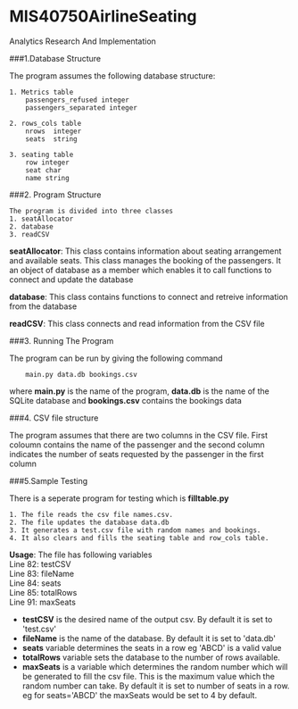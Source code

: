 # MIS40750AirlineSeating
Analytics Research And Implementation

###1.Database Structure

The program assumes the following database structure:
    
    1. Metrics table
        passengers_refused integer
        passengers_separated integer
    
    2. rows_cols table
        nrows  integer
        seats  string
    
    3. seating table
        row integer
        seat char
        name string

###2. Program Structure

    The program is divided into three classes
    1. seatAllocator
    2. database
    3. readCSV
         
__seatAllocator__: This class contains information about seating arrangement and available seats. This class manages the booking of the passengers. It   an object of database as a member which enables it to call functions to connect and update the database

__database__: This class contains functions to connect and retreive information from the database

__readCSV__: This class connects and read information from the CSV file


###3. Running The Program

The program can be run by giving the following command 
``` 
    main.py data.db bookings.csv  
```
where __main.py__ is the name of the program, __data.db__ is the name of the SQLite database and __bookings.csv__ contains the bookings data

###4. CSV file structure

The program assumes that there are two columns in the CSV file. First coloumn contains the name of the passenger and the second column indicates the number of seats requested by the passenger in the first column

###5.Sample Testing

There is a seperate program for testing which is __filltable.py__

    1. The file reads the csv file names.csv.
    2. The file updates the database data.db
    3. It generates a test.csv file with random names and bookings.
    4. It also clears and fills the seating table and row_cols table.

__Usage__:
The file has following variables  
    Line 82: testCSV  
    Line 83: fileName  
    Line 84: seats  
    Line 85: totalRows  
    Line 91: maxSeats  

* __testCSV__ is the desired name of the output csv. By default it is set to 'test.csv'
* __fileName__ is the name of the database. By default it is set to 'data.db'
* __seats__ variable determines the seats in a row eg 'ABCD' is a valid value
* __totalRows__ variable sets the database to the number of rows available.
* __maxSeats__ is a variable which determines the random number which will be generated to fill the csv file. This is the maximum value which the random number can take. By default it is set to number of seats in a row. eg for seats='ABCD' the maxSeats would be set to 4 by default.


